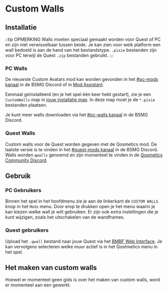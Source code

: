 # Custom Walls

## Installatie
::tip OPMERKING Walls moeten speciaal gemaakt worden voor Quest of PC en zijn niet verwisselbaar tussen beide. Je kan zien voor welk platform een wall bedoeld is aan de hand van het bestandstype. `.pixie` bestanden zijn voor PC terwijl de Quest `.zip` bestanden gebruikt. :::

### PC Walls
De nieuwste Custom Avatars mod kan worden gevonden in het [#pc-mods kanaal](https://discord.gg/beatsabermods) in de BSMG Discord of in [Mod Assistant](https://github.com/Assistant/ModAssistant).

Eenmaal geïnstalleerd (en je het spel één keer hebt gestart), zie je een `CustomWalls` map in [jouw installatie map](/faq/install-folder.md). In deze map moet je de `*.pixie` bestanden plaatsen.

Je kunt meer walls downloaden via het [#pc-walls kanaal](https://discord.gg/beatsabermods) in de BSMG Discord.

### Quest Walls
Custom walls voor de Quest worden gegeven met de Qosmetics mod. De laatste versie is te vinden in het [#quest-mods kanaal](https://discord.gg/beatsabermods) in de BSMG Discord. Walls worden `qwalls` genoemd en zijn momenteel te vinden in de [Qosmetics Community Discord](https://discord.gg/qosmetics).

## Gebruik

### PC Gebruikers
Binnen het spel in het hoofdmenu zie je aan de linkerkant de `CUSTOM WALLS` knop in het `Mods` menu. Door erop te drukken open je het menu waarin je kan kiezen welke wall je wilt gebruiken. Er zijn ook extra instellingen die je kunt wijzigen, zoals het uitschakelen van de wandframes.

### Quest gebruikers
Upload het `.qwall` bestand naar jouw Quest via het [BMBF Web Interface](/quest-modding.md#installing-mods). Je kan vervolgens selecteren welke muur actief is in het Qostmetics menu in het spel.

## Het maken van custom walls
Hoewel er momenteel geen gids is over het maken van custom walls, word er momenteel aan een gewerkt.
